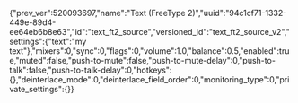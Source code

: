 {"prev_ver":520093697,"name":"Text (FreeType 2)","uuid":"94c1cf71-1332-449e-89d4-ee64eb6b8e63","id":"text_ft2_source","versioned_id":"text_ft2_source_v2","settings":{"text":"my text"},"mixers":0,"sync":0,"flags":0,"volume":1.0,"balance":0.5,"enabled":true,"muted":false,"push-to-mute":false,"push-to-mute-delay":0,"push-to-talk":false,"push-to-talk-delay":0,"hotkeys":{},"deinterlace_mode":0,"deinterlace_field_order":0,"monitoring_type":0,"private_settings":{}}
